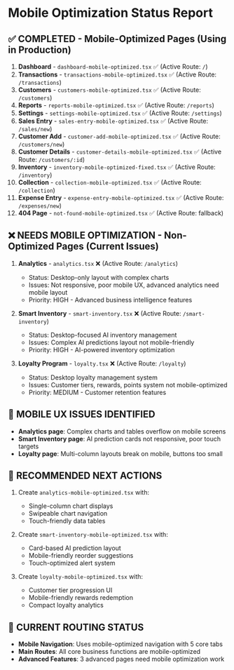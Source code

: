 # Mobile Optimization Status Report

## ✅ COMPLETED - Mobile-Optimized Pages (Using in Production)
1. **Dashboard** - `dashboard-mobile-optimized.tsx` ✅ (Active Route: `/`)
2. **Transactions** - `transactions-mobile-optimized.tsx` ✅ (Active Route: `/transactions`)
3. **Customers** - `customers-mobile-optimized.tsx` ✅ (Active Route: `/customers`)
4. **Reports** - `reports-mobile-optimized.tsx` ✅ (Active Route: `/reports`)
5. **Settings** - `settings-mobile-optimized.tsx` ✅ (Active Route: `/settings`)
6. **Sales Entry** - `sales-entry-mobile-optimized.tsx` ✅ (Active Route: `/sales/new`)
7. **Customer Add** - `customer-add-mobile-optimized.tsx` ✅ (Active Route: `/customers/new`)
8. **Customer Details** - `customer-details-mobile-optimized.tsx` ✅ (Active Route: `/customers/:id`)
9. **Inventory** - `inventory-mobile-optimized-fixed.tsx` ✅ (Active Route: `/inventory`)
10. **Collection** - `collection-mobile-optimized.tsx` ✅ (Active Route: `/collection`)
11. **Expense Entry** - `expense-entry-mobile-optimized.tsx` ✅ (Active Route: `/expenses/new`)
12. **404 Page** - `not-found-mobile-optimized.tsx` ✅ (Active Route: fallback)

## ❌ NEEDS MOBILE OPTIMIZATION - Non-Optimized Pages (Current Issues)
1. **Analytics** - `analytics.tsx` ❌ (Active Route: `/analytics`)
   - Status: Desktop-only layout with complex charts
   - Issues: Not responsive, poor mobile UX, advanced analytics need mobile layout
   - Priority: HIGH - Advanced business intelligence features

2. **Smart Inventory** - `smart-inventory.tsx` ❌ (Active Route: `/smart-inventory`)
   - Status: Desktop-focused AI inventory management
   - Issues: Complex AI predictions layout not mobile-friendly
   - Priority: HIGH - AI-powered inventory optimization

3. **Loyalty Program** - `loyalty.tsx` ❌ (Active Route: `/loyalty`)
   - Status: Desktop loyalty management system
   - Issues: Customer tiers, rewards, points system not mobile-optimized
   - Priority: MEDIUM - Customer retention features

## 📱 MOBILE UX ISSUES IDENTIFIED
- **Analytics page**: Complex charts and tables overflow on mobile screens
- **Smart Inventory page**: AI prediction cards not responsive, poor touch targets
- **Loyalty page**: Multi-column layouts break on mobile, buttons too small

## 🎯 RECOMMENDED NEXT ACTIONS
1. Create `analytics-mobile-optimized.tsx` with:
   - Single-column chart displays
   - Swipeable chart navigation
   - Touch-friendly data tables
   
2. Create `smart-inventory-mobile-optimized.tsx` with:
   - Card-based AI prediction layout
   - Mobile-friendly reorder suggestions
   - Touch-optimized alert system
   
3. Create `loyalty-mobile-optimized.tsx` with:
   - Customer tier progression UI
   - Mobile-friendly rewards redemption
   - Compact loyalty analytics

## 🔄 CURRENT ROUTING STATUS
- **Mobile Navigation**: Uses mobile-optimized navigation with 5 core tabs
- **Main Routes**: All core business functions are mobile-optimized
- **Advanced Features**: 3 advanced pages need mobile optimization work